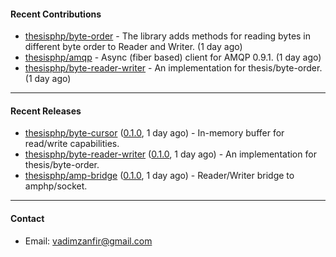 #### Recent Contributions

- [thesisphp/byte-order](https://github.com/thesisphp/byte-order) - The library adds methods for reading bytes in different byte order to Reader and Writer. (1 day ago)
- [thesisphp/amqp](https://github.com/thesisphp/amqp) - Async (fiber based) client for AMQP 0.9.1. (1 day ago)
- [thesisphp/byte-reader-writer](https://github.com/thesisphp/byte-reader-writer) - An implementation for thesis/byte-order. (1 day ago)

---

#### Recent Releases

- [thesisphp/byte-cursor](https://github.com/thesisphp/byte-cursor) ([0.1.0](https://github.com/thesisphp/byte-cursor/releases/tag/0.1.0), 1 day ago) - In-memory buffer for read/write capabilities.
- [thesisphp/byte-reader-writer](https://github.com/thesisphp/byte-reader-writer) ([0.1.0](https://github.com/thesisphp/byte-reader-writer/releases/tag/0.1.0), 1 day ago) - An implementation for thesis/byte-order.
- [thesisphp/amp-bridge](https://github.com/thesisphp/amp-bridge) ([0.1.0](https://github.com/thesisphp/amp-bridge/releases/tag/0.1.0), 1 day ago) - Reader/Writer bridge to amphp/socket.

---

#### Contact

- Email: [vadimzanfir@gmail.com](mailto://vadimzanfir@gmail.com)
